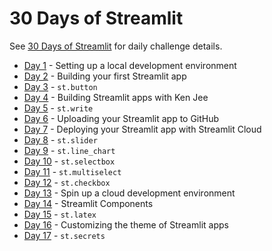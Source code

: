 # 30 Days of Streamlit

See [30 Days of Streamlit](https://share.streamlit.io/streamlit/30days) for daily challenge details.

* [Day 1](day-1) - Setting up a local development environment
* [Day 2](day-2) - Building your first Streamlit app
* [Day 3](day-3) - `st.button`
* [Day 4](day-4) - Building Streamlit apps with Ken Jee
* [Day 5](day-5) - `st.write`
* [Day 6](day-6) - Uploading your Streamlit app to GitHub
* [Day 7](day-7) - Deploying your Streamlit app with Streamlit Cloud
* [Day 8](day-8) - `st.slider`
* [Day 9](day-9) - `st.line_chart`
* [Day 10](day-10) - `st.selectbox`
* [Day 11](day-11) - `st.multiselect`
* [Day 12](day-12) - `st.checkbox`
* [Day 13](day-13) - Spin up a cloud development environment
* [Day 14](day-14) - Streamlit Components
* [Day 15](day-15) - `st.latex`
* [Day 16](day-16) - Customizing the theme of Streamlit apps
* [Day 17](day-17) - `st.secrets`
